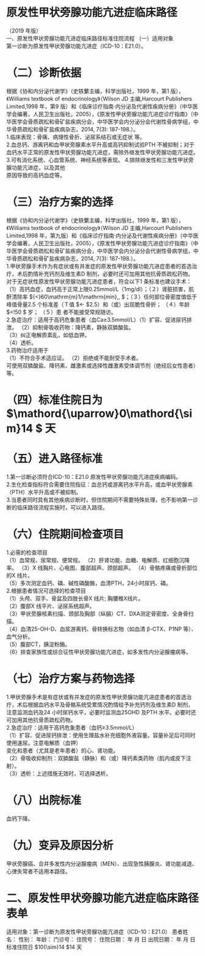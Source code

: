 # 原发性甲状旁腺功能亢进症临床路径  
（2019 年版）  
一、原发性甲状旁腺功能亢进症临床路径标准住院流程 （一）适用对象  
第一诊断为原发性甲状旁腺功能亢进症（ICD-10：E21.0）。  
# （二）诊断依据  
根据《协和内分泌代谢学》（史轶蘩主编，科学出版社，1999 年，第1 版），《Williams textbook of endocrinology》（Wilson JD 主编,Harcourt Publishers Limited,1998 年，第9 版）和《临床诊疗指南·内分泌及代谢性疾病分册》（中华医学会编著，人民卫生出版社，2005），《原发性甲状旁腺功能亢进症诊疗指南》（中华医学会骨质疏松和骨矿盐疾病分会，中华医学会内分泌分会代谢性骨病学组，中华骨质疏松和骨矿盐疾病杂志，2014, 7(3): 187-198.）。  
1.临床表现：骨痛、病理性骨折、泌尿系结石或无症状 等。  
2.血总钙、游离钙和血甲状旁腺素水平升高或高钙抑制试验PTH 不被抑制；对于血钙水平正常的原发性甲状旁腺功能亢进症，需除外继发性甲状旁腺功能亢进症。  
3.可有消化系统、心血管系统、神经系统等表现。 4.排除继发性和三发性甲状旁腺功能亢进症，以及其他  
原因导致的高钙血症等。  
# （三）治疗方案的选择  
根据《协和内分泌代谢学》（史轶蘩主编，科学出版社，1999 年，第1 版），《Williams textbook of endocrinology》（Wilson JD 主编,Harcourt Publishers Limited,1998 年，第九版）和《临床诊疗指南·内分泌及代谢性疾病分册》（中华医学会编著，人民卫生出版社，2005），《原发性甲状旁腺功能亢进症诊疗指南》（中华医学会骨质疏松和骨矿盐疾病分会，中华医学会内分泌分会代谢性骨病学组，中华骨质疏松和骨矿盐疾病杂志，2014, 7(3): 187-198.）。  
1.甲状旁腺手术作为有症状或有并发症的原发性甲状旁腺功能亢进症患者的首选治疗，术后酌情补充钙剂及维生素D 制剂，必要时还可加用其他抗骨质疏松药物。对于无症状性原发性甲状旁腺功能亢进症患者，符合以下1 条标准也建议手术：（1）高钙血症，血钙高于正常上限0.25mmol/L（1mg/dl）；（２）肾脏损害，肌酐清除率 ${<}60\mathrm{m}1/\mathrm{min}\,, $；（３）任何部位骨密度值低于峰值骨量2.5 个标准差（Ｔ值 $<- $2.5）和（或）出现脆性骨折； （４）年龄 $<\!50 $  岁； （５）患 者不能接受常规随访。  
2.急症治疗：适用于高钙危象患者（血Ca≥3.5mmol/L）（1）扩容、促进尿钙排泄。 （2）抑制骨吸收药物：降钙素，静脉双膦酸盐。  
（3）纠正电解质紊乱，如低血钾。  
（4）透析。  
3.药物治疗适用于  
（1）不符合手术适应证。 （2）拒绝或不能耐受手术者。  
可使用双膦酸盐、降钙素、雌激素或选择性雌激素受体调节剂（绝经后女性患者）等。  
# （四）标准住院日为 $\mathord{\uparrow}0\mathord{\sim}14 $ 天  
# （五）进入路径标准  
1.第一诊断必须符合ICD-10：E21.0 原发性甲状旁腺功能亢进症疾病编码。  
2.生化检查指标符合需要住院指征：血总钙或游离钙水平升高，或血甲状旁腺素（PTH）水平升高或不被抑制。  
3.当患者同时具有其他疾病诊断时，但住院期间不需要特殊处理，也不影响第一诊断的临床路径流程实施时，可以进入路径。  
# （六）住院期间检查项目  
1.必需的检查项目  
（1）血常规、尿常规、便常规。 （2）肝肾功能、血糖、电解质、红细胞沉降率。 （3）X 线胸片、心电图、腹部超声、颈部超声。 （4）骨骼疼痛或骨折部位的X 线片。  
（5）多次测定血钙、磷、碱性磷酸酶，血清PTH，24小时尿钙、磷。  
2.根据患者情况可选择的检查项目  
（1）头颅、双手、骨盆及四肢长骨X 线片; 胸腰椎X线片。  
（2）腹部X 线平片、泌尿系统超声。  
（3）甲状旁腺核素扫描、颈部及胸部（纵膈）CT、DXA测定骨密度、全身骨扫描。  
（4）血清25-OH-D、血浆游离钙、骨转换标志物（如血清 β-CTX、P1NP 等）、血气分析。  
（5）腹部CT，胰淀粉酶。  
（6）排查家族性或综合征性甲状旁腺功能亢进症，如多发性内分泌腺瘤病等。  
# （七）治疗方案与药物选择  
1.甲状旁腺手术是有症状或有并发症的原发性甲状旁腺功能亢进症患者的首选治疗，术后根据血钙水平及骨骼系统受累情况酌情给予补充钙剂及维生素D 制剂，注意监测血钙及24 小时尿钙水平，必要时监测血25OHD 及PTH 水平。必要时还可加用其他抗骨质疏松药物。  
2.急症治疗：适用于高钙危象患者（血钙≥3.5mmol/L）  
（1）扩容、促进尿钙排泄：使用生理盐水补充细胞外液容量。容量补足后可同时使用速尿。注意电解质（血钾）  
变化和患者（尤其是老年患者）的心、肾功能。  
（2）骨吸收抑制剂：双膦酸盐（静脉）和（或）降钙素类药物（肌内或皮下注射）。  
（3）透析：上述措施无效时，可选择透析。  
# （八）出院标准  
血钙下降。  
# （九）变异及原因分析  
甲状旁腺癌、合并多发性内分泌腺瘤病（MEN）、出现急性胰腺炎、肾功能减退、心律失常者不适用本路径。  
# 二、原发性甲状旁腺功能亢进症临床路径表单  
适用对象：第一诊断为原发性甲状旁腺功能亢进症（ICD-10：E21.0） 患者姓名：   性别：    年龄：      门诊号：     住院号：          住院日期：     年    月   日   出院日期：     年   月   日  标准住院日 $10{\sim}14 $14 天  
